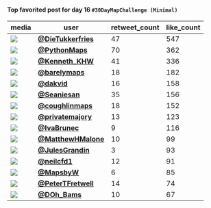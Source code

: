 #### Top favorited post for day 16 `#30DayMapChallenge (Minimal)`
| media                                                                                         | user                                                                                 |   retweet_count |   like_count |
|-----------------------------------------------------------------------------------------------|--------------------------------------------------------------------------------------|-----------------|--------------|
| ![](https://pbs.twimg.com/media/FhtlyL8WQAEX5ZM.jpg)                                          | **[@DieTukkerfries](https://twitter.com/DieTukkerfries/status/1592979184259043328)** |              47 |          547 |
| ![](https://pbs.twimg.com/media/FgohSkMWYAEDB5f.jpg)                                          | **[@PythonMaps](https://twitter.com/PythonMaps/status/1592925211703201792)**         |              70 |          362 |
| ![](https://pbs.twimg.com/media/FhtyNadacAAyk_W.jpg)                                          | **[@Kenneth_KHW](https://twitter.com/Kenneth_KHW/status/1592992863432085504)**       |              41 |          336 |
| ![](https://pbs.twimg.com/media/FguxPOFVIAApI_l.jpg)                                          | **[@barelymaps](https://twitter.com/barelymaps/status/1592842164504907776)**         |              18 |          182 |
| ![](https://pbs.twimg.com/media/FhWUt2eVEAEGGLL.jpg)                                          | **[@dakvid](https://twitter.com/dakvid/status/1592940564269473799)**                 |              16 |          158 |
| ![](https://pbs.twimg.com/media/FhtHjhoXgAIN-6j.jpg)                                          | **[@Seaniesan](https://twitter.com/Seaniesan/status/1592945571589148672)**           |              35 |          156 |
| ![](https://pbs.twimg.com/media/FhuHx7nXkAE47FU.jpg)                                          | **[@coughlinmaps](https://twitter.com/coughlinmaps/status/1593016192373227520)**     |              18 |          152 |
| ![](https://pbs.twimg.com/media/Fhr5IeOX0AAs_4Q.jpg)                                          | **[@privatemajory](https://twitter.com/privatemajory/status/1592859809329852416)**   |              13 |          123 |
| ![](https://pbs.twimg.com/media/Fhqqf5XUoAEO1i6.jpg)                                          | **[@IvaBrunec](https://twitter.com/IvaBrunec/status/1592777659204804608)**           |               9 |          116 |
| ![](https://pbs.twimg.com/media/FhtKmtgWIAAIl7f.png)                                          | **[@MatthewHMalone](https://twitter.com/MatthewHMalone/status/1592949636880166912)** |              10 |           99 |
| ![](https://pbs.twimg.com/media/FgfHhRVWYAEmoG4.jpg)                                          | **[@JulesGrandin](https://twitter.com/JulesGrandin/status/1592780256393437185)**     |               3 |           93 |
| ![](https://pbs.twimg.com/ext_tw_video_thumb/1592800994898894848/pu/img/DQrEOVHb9mEk6w8M.jpg) | **[@neilcfd1](https://twitter.com/neilcfd1/status/1592802240527757312)**             |              12 |           91 |
| ![](https://pbs.twimg.com/media/FhssoaAUcAE44Y9.jpg)                                          | **[@MapsbyW](https://twitter.com/MapsbyW/status/1592916135917539329)**               |               6 |           85 |
| ![](https://pbs.twimg.com/media/FhtbMpfXoAQ1nET.jpg)                                          | **[@PeterTFretwell](https://twitter.com/PeterTFretwell/status/1592967173328482304)** |              14 |           74 |
| ![](https://pbs.twimg.com/media/Fht5P-8WYAcKbwc.jpg)                                          | **[@DOh_Bams](https://twitter.com/DOh_Bams/status/1593001568462581760)**             |              10 |           67 |
 

